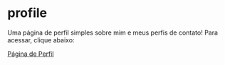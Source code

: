 # profile
Uma página de perfil simples sobre mim e meus perfis de contato!
Para acessar, clique abaixo:

<a href="https://pedropouza.github.io" target="_blank">Página de Perfil</a>

